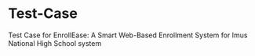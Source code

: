 # Test-Case
Test Case for EnrollEase: A Smart Web-Based Enrollment System for Imus National High School system
